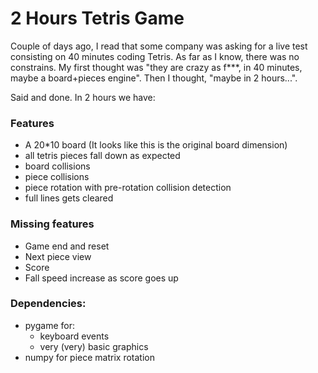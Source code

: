 # 2 Hours Tetris Game

Couple of days ago, I read that some company was asking for a live test consisting on 40 minutes coding Tetris. 
As far as I know, there was no constrains. My first thought was "they are crazy as f***, in 40 minutes, maybe a board+pieces engine".
Then I thought, "maybe in 2 hours...".

Said and done. In 2 hours we have:

### Features 
* A 20*10 board (It looks like this is the original board dimension)
* all tetris pieces fall down as expected
* board collisions
* piece collisions
* piece rotation with pre-rotation collision detection
* full lines gets cleared

### Missing features
* Game end and reset
* Next piece view
* Score 
* Fall speed increase as score goes up

### Dependencies:
* pygame for:
  * keyboard events
  * very (very) basic graphics
* numpy for piece matrix rotation
